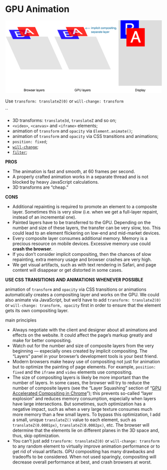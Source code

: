 # GPU Animation



![CSS animation using the transform property looks much smoother than one using the left and top properties. ](../.gitbook/assets/image%20%2868%29.png)

Use `transform: translateZ(0)` or `will-change: transform`

\`\`

* 3D transforms: `translate3d`, `translateZ` and so on;
* `<video>`, `<canvas>` and `<iframe>` elements;
* animation of `transform` and `opacity` via `Element.animate()`;
* animation of `transform` and `opacity` via СSS transitions and animations;
* `position: fixed`;
* [`will-change`](https://www.w3.org/TR/css-will-change-1/);
* [`filter`](https://drafts.fxtf.org/filters/#FilterProperty);



**PROS**

* The animation is fast and smooth, at 60 frames per second.
* A properly crafted animation works in a separate thread and is not blocked by heavy JavaScript calculations.
* 3D transforms are “cheap.”

**CONS**

* Additional repainting is required to promote an element to a composite layer. Sometimes this is very slow \(i.e. when we get a full-layer repaint, instead of an incremental one\).
* Painted layers have to be transferred to the GPU. Depending on the number and size of these layers, the transfer can be very slow, too. This could lead to an element flickering on low-end and mid-market devices.
* Every composite layer consumes additional memory. Memory is a precious resource on mobile devices. Excessive memory use could **crash the browser**.
* If you don’t consider implicit compositing, then the chances of slow repainting, extra memory usage and browser crashes are very high.
* We get visual artifacts, such as with text rendering in Safari, and page content will disappear or get distorted in some cases.



**USE CSS TRANSITIONS AND ANIMATIONS WHENEVER POSSIBLE**

 animation of `transform` and `opacity` via CSS transitions or animations automatically creates a compositing layer and works on the GPU. We could also animate via JavaScript, but we’d have to add `transform: translateZ(0)` or `will-change: transform, opacity` first in order to ensure that the element gets its own compositing layer.





main principles

* Always negotiate with the client and designer about all animations and effects on the website. It could affect the page’s markup greatly and make for better compositing.
* Watch out for the number and size of composite layers from the very beginning — especially ones created by implicit compositing. The “Layers” panel in your browser’s development tools is your best friend.
* Modern browsers make heavy use of compositing not just for animation but to optimize the painting of page elements. For example, `position: fixed` and the `iframe` and `video` elements use compositing.
* The size of compositing layers is likely be more important than the number of layers. In some cases, the browser will try to reduce the number of composite layers \(see the “Layer Squashing” section of “[GPU Accelerated Compositing in Chrome](https://www.chromium.org/developers/design-documents/gpu-accelerated-compositing-in-chrome)”\); this prevents so-called “layer explosion” and reduces memory consumption, especially when layers have large intersections. But sometimes, such optimization has a negative impact, such as when a very large texture consumes much more memory than a few small layers. To bypass this optimization, I add a small, unique `translateZ()` value to each element, such as `translateZ(0.0001px)`, `translateZ(0.0002px)`, etc. The browser will determine that the elements lie on different planes in the 3D space and, thus, skip optimization.
* You can’t just add `transform: translateZ(0)` or `will-change: transform` to any random element to virtually improve animation performance or to get rid of visual artifacts. GPU compositing has many drawbacks and tradeoffs to be considered. When not used sparingly, compositing will decrease overall performance at best, and crash browsers at worst.

